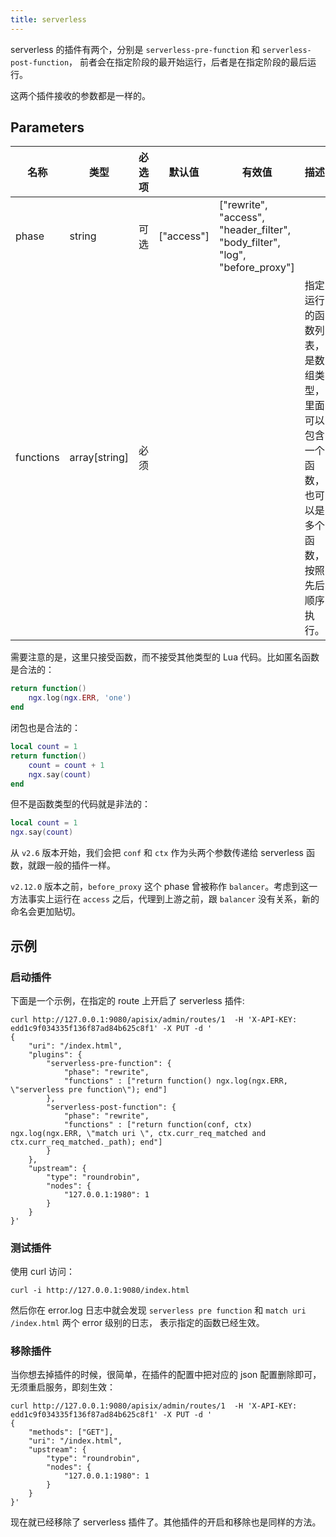 ```yaml
---
title: serverless
---
```


<!--
#
# Licensed to the Apache Software Foundation (ASF) under one or more
# contributor license agreements.  See the NOTICE file distributed with
# this work for additional information regarding copyright ownership.
# The ASF licenses this file to You under the Apache License, Version 2.0
# (the "License"); you may not use this file except in compliance with
# the License.  You may obtain a copy of the License at
#
#     http://www.apache.org/licenses/LICENSE-2.0
#
# Unless required by applicable law or agreed to in writing, software
# distributed under the License is distributed on an "AS IS" BASIS,
# WITHOUT WARRANTIES OR CONDITIONS OF ANY KIND, either express or implied.
# See the License for the specific language governing permissions and
# limitations under the License.
#
-->

serverless 的插件有两个，分别是 `serverless-pre-function` 和 `serverless-post-function`，
前者会在指定阶段的最开始运行，后者是在指定阶段的最后运行。

这两个插件接收的参数都是一样的。

## Parameters

| 名称      | 类型          | 必选项   | 默认值     | 有效值                                                                   | 描述                                                                                       |
| --------- | ------------- | -------- | ---------- | ------------------------------------------------------------------------ | ------------------------------------------------------------------------------------------ |
| phase     | string        | 可选 | ["access"] | ["rewrite", "access", "header_filter", "body_filter", "log", "before_proxy"] |                                                                                            |
| functions | array[string] | 必须 |            |                                                                          | 指定运行的函数列表，是数组类型，里面可以包含一个函数，也可以是多个函数，按照先后顺序执行。 |

需要注意的是，这里只接受函数，而不接受其他类型的 Lua 代码。比如匿名函数是合法的：

```lua
return function()
    ngx.log(ngx.ERR, 'one')
end
```

闭包也是合法的：

```lua
local count = 1
return function()
    count = count + 1
    ngx.say(count)
end
```

但不是函数类型的代码就是非法的：

```lua
local count = 1
ngx.say(count)
```

从 `v2.6` 版本开始，我们会把 `conf` 和 `ctx` 作为头两个参数传递给 serverless 函数，就跟一般的插件一样。

`v2.12.0` 版本之前，`before_proxy` 这个 phase 曾被称作 `balancer`。考虑到这一方法事实上运行在 `access` 之后，代理到上游之前，跟 `balancer` 没有关系，新的命名会更加贴切。

## 示例

### 启动插件

下面是一个示例，在指定的 route 上开启了 serverless 插件:

```shell
curl http://127.0.0.1:9080/apisix/admin/routes/1  -H 'X-API-KEY: edd1c9f034335f136f87ad84b625c8f1' -X PUT -d '
{
    "uri": "/index.html",
    "plugins": {
        "serverless-pre-function": {
            "phase": "rewrite",
            "functions" : ["return function() ngx.log(ngx.ERR, \"serverless pre function\"); end"]
        },
        "serverless-post-function": {
            "phase": "rewrite",
            "functions" : ["return function(conf, ctx) ngx.log(ngx.ERR, \"match uri \", ctx.curr_req_matched and ctx.curr_req_matched._path); end"]
        }
    },
    "upstream": {
        "type": "roundrobin",
        "nodes": {
            "127.0.0.1:1980": 1
        }
    }
}'
```

### 测试插件

使用 curl 访问：

```shell
curl -i http://127.0.0.1:9080/index.html
```

然后你在 error.log 日志中就会发现 `serverless pre function` 和 `match uri /index.html` 两个 error 级别的日志，
表示指定的函数已经生效。

### 移除插件

当你想去掉插件的时候，很简单，在插件的配置中把对应的 json 配置删除即可，无须重启服务，即刻生效：

```shell
curl http://127.0.0.1:9080/apisix/admin/routes/1  -H 'X-API-KEY: edd1c9f034335f136f87ad84b625c8f1' -X PUT -d '
{
    "methods": ["GET"],
    "uri": "/index.html",
    "upstream": {
        "type": "roundrobin",
        "nodes": {
            "127.0.0.1:1980": 1
        }
    }
}'
```

现在就已经移除了 serverless 插件了。其他插件的开启和移除也是同样的方法。
